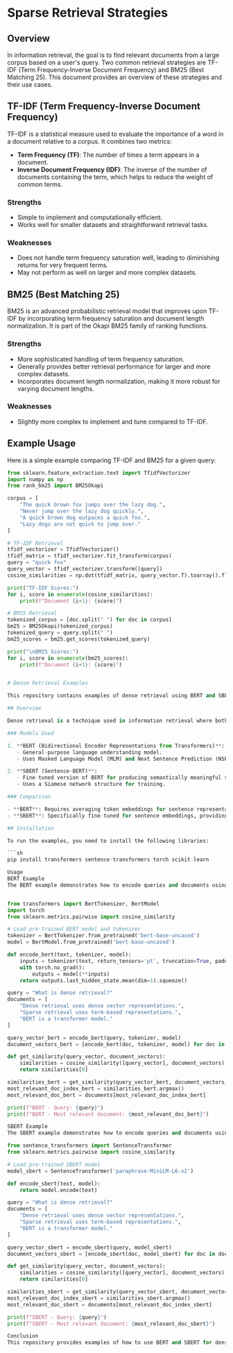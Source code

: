 # Sparse Retrieval Strategies

## Overview
In information retrieval, the goal is to find relevant documents from a large corpus based on a user's query. Two common retrieval strategies are TF-IDF (Term Frequency-Inverse Document Frequency) and BM25 (Best Matching 25). This document provides an overview of these strategies and their use cases.

## TF-IDF (Term Frequency-Inverse Document Frequency)
TF-IDF is a statistical measure used to evaluate the importance of a word in a document relative to a corpus. It combines two metrics:
- **Term Frequency (TF)**: The number of times a term appears in a document.
- **Inverse Document Frequency (IDF)**: The inverse of the number of documents containing the term, which helps to reduce the weight of common terms.

### Strengths
- Simple to implement and computationally efficient.
- Works well for smaller datasets and straightforward retrieval tasks.

### Weaknesses
- Does not handle term frequency saturation well, leading to diminishing returns for very frequent terms.
- May not perform as well on larger and more complex datasets.

## BM25 (Best Matching 25)
BM25 is an advanced probabilistic retrieval model that improves upon TF-IDF by incorporating term frequency saturation and document length normalization. It is part of the Okapi BM25 family of ranking functions.

### Strengths
- More sophisticated handling of term frequency saturation.
- Generally provides better retrieval performance for larger and more complex datasets.
- Incorporates document length normalization, making it more robust for varying document lengths.

### Weaknesses
- Slightly more complex to implement and tune compared to TF-IDF.

## Example Usage
Here is a simple example comparing TF-IDF and BM25 for a given query:

```python
from sklearn.feature_extraction.text import TfidfVectorizer
import numpy as np
from rank_bm25 import BM25Okapi

corpus = [
    "The quick brown fox jumps over the lazy dog.",
    "Never jump over the lazy dog quickly.",
    "A quick brown dog outpaces a quick fox.",
    "Lazy dogs are not quick to jump over."
]

# TF-IDF Retrieval
tfidf_vectorizer = TfidfVectorizer()
tfidf_matrix = tfidf_vectorizer.fit_transform(corpus)
query = "quick fox"
query_vector = tfidf_vectorizer.transform([query])
cosine_similarities = np.dot(tfidf_matrix, query_vector.T).toarray().flatten()

print("TF-IDF Scores:")
for i, score in enumerate(cosine_similarities):
    print(f"Document {i+1}: {score}")

# BM25 Retrieval
tokenized_corpus = [doc.split(" ") for doc in corpus]
bm25 = BM25Okapi(tokenized_corpus)
tokenized_query = query.split(" ")
bm25_scores = bm25.get_scores(tokenized_query)

print("\nBM25 Scores:")
for i, score in enumerate(bm25_scores):
    print(f"Document {i+1}: {score}")


# Dense Retrieval Examples

This repository contains examples of dense retrieval using BERT and SBERT models. Dense retrieval involves using dense vector representations of queries and documents to find the most relevant documents.

## Overview

Dense retrieval is a technique used in information retrieval where both queries and documents are represented as dense vectors. These vectors are then compared using similarity measures like cosine similarity to retrieve the most relevant documents.

### Models Used

1. **BERT (Bidirectional Encoder Representations from Transformers)**:
   - General-purpose language understanding model.
   - Uses Masked Language Model (MLM) and Next Sentence Prediction (NSP) for training.

2. **SBERT (Sentence-BERT)**:
   - Fine-tuned version of BERT for producing semantically meaningful sentence embeddings.
   - Uses a Siamese network structure for training.

### Comparison

- **BERT**: Requires averaging token embeddings for sentence representation. Suitable for general language understanding tasks.
- **SBERT**: Specifically fine-tuned for sentence embeddings, providing better performance for sentence similarity and dense retrieval tasks.

## Installation

To run the examples, you need to install the following libraries:

```sh
pip install transformers sentence-transformers torch scikit-learn

Usage
BERT Example
The BERT example demonstrates how to encode queries and documents using a pre-trained BERT model and compute similarity scores to find the most relevant document.


from transformers import BertTokenizer, BertModel
import torch
from sklearn.metrics.pairwise import cosine_similarity

# Load pre-trained BERT model and tokenizer
tokenizer = BertTokenizer.from_pretrained('bert-base-uncased')
model = BertModel.from_pretrained('bert-base-uncased')

def encode_bert(text, tokenizer, model):
    inputs = tokenizer(text, return_tensors='pt', truncation=True, padding=True)
    with torch.no_grad():
        outputs = model(**inputs)
    return outputs.last_hidden_state.mean(dim=1).squeeze()

query = "What is dense retrieval?"
documents = [
    "Dense retrieval uses dense vector representations.",
    "Sparse retrieval uses term-based representations.",
    "BERT is a transformer model."
]

query_vector_bert = encode_bert(query, tokenizer, model)
document_vectors_bert = [encode_bert(doc, tokenizer, model) for doc in documents]

def get_similarity(query_vector, document_vectors):
    similarities = cosine_similarity([query_vector], document_vectors)
    return similarities[0]

similarities_bert = get_similarity(query_vector_bert, document_vectors_bert)
most_relevant_doc_index_bert = similarities_bert.argmax()
most_relevant_doc_bert = documents[most_relevant_doc_index_bert]

print(f"BERT - Query: {query}")
print(f"BERT - Most relevant document: {most_relevant_doc_bert}")

SBERT Example
The SBERT example demonstrates how to encode queries and documents using a pre-trained SBERT model and compute similarity scores to find the most relevant document.

from sentence_transformers import SentenceTransformer
from sklearn.metrics.pairwise import cosine_similarity

# Load pre-trained SBERT model
model_sbert = SentenceTransformer('paraphrase-MiniLM-L6-v2')

def encode_sbert(text, model):
    return model.encode(text)

query = "What is dense retrieval?"
documents = [
    "Dense retrieval uses dense vector representations.",
    "Sparse retrieval uses term-based representations.",
    "BERT is a transformer model."
]

query_vector_sbert = encode_sbert(query, model_sbert)
document_vectors_sbert = [encode_sbert(doc, model_sbert) for doc in documents]

def get_similarity(query_vector, document_vectors):
    similarities = cosine_similarity([query_vector], document_vectors)
    return similarities[0]

similarities_sbert = get_similarity(query_vector_sbert, document_vectors_sbert)
most_relevant_doc_index_sbert = similarities_sbert.argmax()
most_relevant_doc_sbert = documents[most_relevant_doc_index_sbert]

print(f"SBERT - Query: {query}")
print(f"SBERT - Most relevant document: {most_relevant_doc_sbert}")

Conclusion
This repository provides examples of how to use BERT and SBERT for dense retrieval tasks. SBERT is generally better suited for sentence similarity and dense retrieval due to its fine-tuning for these tasks. BERT can also be used but may require additional processing to achieve similar performance.
